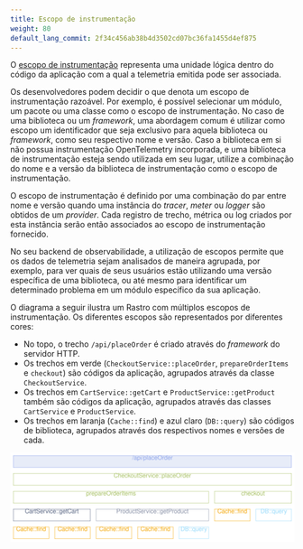 ```yaml
---
title: Escopo de instrumentação
weight: 80
default_lang_commit: 2f34c456ab38b4d3502cd07bc36fa1455d4ef875
---
```


O [escopo de instrumentação](/docs/specs/otel/glossary/#instrumentation-scope)
representa uma unidade lógica dentro do código da aplicação com a qual a
telemetria emitida pode ser associada.

Os desenvolvedores podem decidir o que denota um escopo de instrumentação
razoável. Por exemplo, é possível selecionar um módulo, um pacote ou uma classe
como o escopo de instrumentação. No caso de uma biblioteca ou um _framework_,
uma abordagem comum é utilizar como escopo um identificador que seja
exclusivo para aquela biblioteca ou _framework_, como seu respectivo nome e versão.
Caso a biblioteca em si não possua instrumentação OpenTelemetry
incorporada, e uma biblioteca de instrumentação esteja sendo utilizada em seu
lugar, utilize a combinação do nome e a versão da biblioteca de instrumentação
como o escopo de instrumentação.

O escopo de instrumentação é definido por uma combinação do par entre nome e
versão quando uma instância do _tracer_, _meter_ ou _logger_ são obtidos de um
_provider_. Cada registro de trecho, métrica ou log criados por esta instância
serão então associados ao escopo de instrumentação fornecido.

No seu backend de observabilidade, a utilização de escopos permite que os dados
de telemetria sejam analisados de maneira agrupada, por exemplo, para ver quais
de seus usuários estão utilizando uma versão específica de uma biblioteca, ou
até mesmo para identificar um determinado problema em um módulo específico da
sua aplicação.

O diagrama a seguir ilustra um Rastro com múltiplos escopos de instrumentação.
Os diferentes escopos são representados por diferentes cores:

- No topo, o trecho `/api/placeOrder` é criado através do _framework_ do
  servidor HTTP.
- Os trechos em verde (`CheckoutService::placeOrder`, `prepareOrderItems` e
  `checkout`) são códigos da aplicação, agrupados através da classe
  `CheckoutService`.
- Os trechos em `CartService::getCart` e `ProductService::getProduct` também são
  códigos da aplicação, agrupados através das classes `CartService` e
  `ProductService`.
- Os trechos em laranja (`Cache::find`) e azul claro (`DB::query`) são códigos
  de biblioteca, agrupados através dos respectivos nomes e versões de cada.

![This image illustrates a trace with multiple instrumentation scopes](spans-with-instrumentation-scope.svg)

